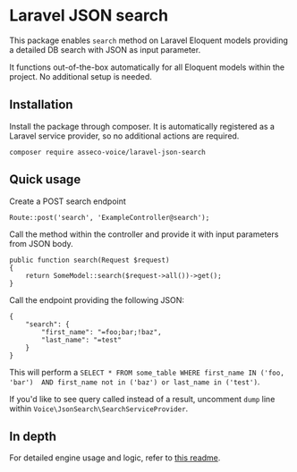 # Laravel JSON search

This package enables ``search`` method on Laravel Eloquent models
providing a detailed DB search with JSON as input parameter. 

It functions out-of-the-box automatically for all Eloquent models 
within the project. No additional setup is needed.

## Installation

Install the package through composer. It is automatically registered
as a Laravel service provider, so no additional actions are required.

``composer require asseco-voice/laravel-json-search``

## Quick usage

Create a POST search endpoint

```
Route::post('search', 'ExampleController@search');
```

Call the method within the controller and provide it with input parameters from JSON body.

```
public function search(Request $request)
{
    return SomeModel::search($request->all())->get();
}
```
 
Call the endpoint providing the following JSON:

```
{
    "search": {
        "first_name": "=foo;bar;!baz",
        "last_name": "=test"
    }
}
```
    
This will perform a ``SELECT * FROM some_table WHERE first_name IN ('foo, 'bar') 
AND first_name not in ('baz') or last_name in ('test')``.

If you'd like to see query called instead of a result, uncomment ``dump`` line
within ``Voice\JsonSearch\SearchServiceProvider``.

## In depth

For detailed engine usage and logic, refer to 
[this readme](https://github.com/asseco-voice/laravel-json-query-builder).

